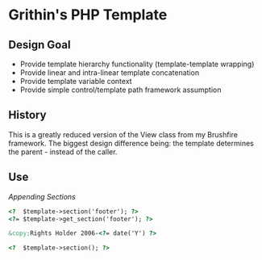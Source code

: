 # Grithin's PHP Template

## Design Goal
-	Provide template hierarchy functionality (template-template wrapping)
-	Provide linear and intra-linear template concatenation
-	Provide template variable context
-	Provide simple control/template path framework assumption

## History
This is a greatly reduced version of the View class from my Brushfire framework.  The biggest design difference being: the template determines the parent - instead of the caller.


## Use

_Appending Sections_
```html
<?	$template->section('footer'); ?>
<?= $template->get_section('footer'); ?>

&copy;Rights Holder 2006-<?= date('Y') ?>

<?	$template->section(); ?>

```